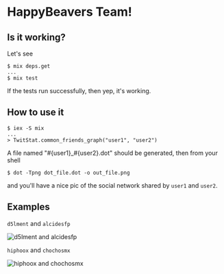 # HappyBeavers Team!

## Is it working?

Let's see

``` 
$ mix deps.get
...
$ mix test
```

If the tests run successfully, then yep, it's working.

## How to use it

```
$ iex -S mix
...
> TwitStat.common_friends_graph("user1", "user2")

```

A file named "#{user1}_#{user2}.dot" should be generated, then from your shell

```
$ dot -Tpng dot_file.dot -o out_file.png
```

and you'll have a nice pic of the social network shared by `user1` and `user2`.

## Examples

`d5lment` and `alcidesfp`

![d5lment and alcidesfp](https://raw.githubusercontent.com/artesanosoft/CodeCamp2016/master/happy_beavers/examples/d5lment_alcidesfp.png)

`hiphoox` and `chochosmx`

![hiphoox and chochosmx](https://raw.githubusercontent.com/artesanosoft/CodeCamp2016/master/happy_beavers/examples/hiphoox_chochosmx.png)
